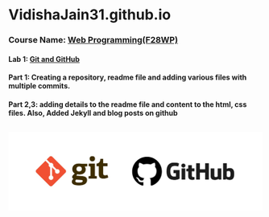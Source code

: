 # VidishaJain31.github.io
### Course Name: [Web Programming(F28WP)](https://www.macs.hw.ac.uk/students/cs/courses/f28wp-web-programming/)
#### Lab 1: [Git and GitHub](https://VidishaJain31.github.io)
#### Part 1: Creating a repository, readme file and adding various files with multiple commits.
#### Part 2,3: adding details to the readme file and content to the html, css files. Also, Added Jekyll and blog posts on github 
![alt git and github logo](images/git.jpeg)
---
